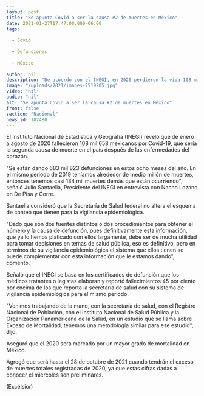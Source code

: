 ```yaml
---
layout: post
title: "Se apunta Covid a ser la causa #2 de muertes en México"
date: 2021-01-27T17:47:00.000-06:00
tags:
  
  - Covid
  
  - Defunciones
  
  - México
  
author: nil
description: "De acuerdo con el INEGI, en 2020 perdieron la vida 108 mil 658 de mexicanos por el SARS-CoV-2; rechaza su presidente Julio Santaella que Ssa altere esquema de conteo"
image: "/uploads/2021/images-2519205.jpg"
video: "nil"
audio: "nil"
alt: "Se apunta Covid a ser la causa #2 de muertes en México"
front: false
section: "Nacional"
news_id: 182480
---
```


El Instituto Nacional de Estadística y  Geografía (INEGI) reveló que de enero a agosto de 2020 fallecieron 108 mil 658 mexicanos por Covid-19, que sería la segunda causa de muerte en el país después de las enfermedades del corazón.

"Se están dando 683 mil 823 defunciones en estos ocho meses del año. En el mismo periodo de 2019 teníamos alrededor de medio millón de muertes, entonces tenemos casi 184 mil muertes demás que están ocurriendo", señaló Julio Santaella, Presidente del INEGI en entrevista con Nacho Lozano en De Pisa y Corre.

Santaella consideró que la Secretaría de Salud federal no altera el esquema de conteo que tienen para la vigilancia epidemiológica.

"Dado que son dos fuentes distintos o dos procedimientos para obtener el número y la causa de defunción, pues definitivamente esta información, que ya lo hemos platicado con ellos largamente, debe ser de mucha utilidad para tomar decisiones en temas de salud pública, eso es definitivo, pero en términos de su vigilancia epidemiológica el sistema que ellos tienen se puede complementar con esta información que le estamos dando", comentó.

Señaló que el INEGI se basa en los certificados de defunción que los médicos tratantes o legistas elaboran y reportó fallecimientos 45 por ciento por encima de los que reporta la secretaría de salud con su sistema de vigilancia epidemiológica para el mismo periodo.

"Venimos trabajando de la mano, con la secretaría de salud, con el Registro Nacional de Población, con el Instituto Nacional de Salud Pública y la Organización Panamericana de la Salud, en un estudio que se llama sobre Exceso de Mortalidad, tenemos una metodología similar para ese estudio", dijo.

Aseguró que el 2020 será marcado por un mayor grado de mortalidad en México.

Agregó que será hasta el 28 de octubre de 2021 cuando tendrán el exceso de muertes totales registradas de 2020, ya que estas cifras dadas a conocer el miércoles son preliminares.

(Excélsior)